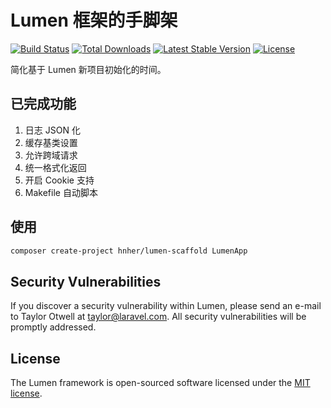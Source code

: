 # Lumen 框架的手脚架

[![Build Status](https://travis-ci.org/laravel/lumen-framework.svg)](https://travis-ci.org/laravel/lumen-framework)
[![Total Downloads](https://poser.pugx.org/laravel/lumen-framework/d/total.svg)](https://packagist.org/packages/laravel/lumen-framework)
[![Latest Stable Version](https://poser.pugx.org/laravel/lumen-framework/v/stable.svg)](https://packagist.org/packages/laravel/lumen-framework)
[![License](https://poser.pugx.org/laravel/lumen-framework/license.svg)](https://packagist.org/packages/laravel/lumen-framework)

简化基于 Lumen 新项目初始化的时间。

## 已完成功能

1. 日志 JSON 化
2. 缓存基类设置
3. 允许跨域请求
4. 统一格式化返回
5. 开启 Cookie 支持
6. Makefile 自动脚本

## 使用

```bash
composer create-project hnher/lumen-scaffold LumenApp
```

## Security Vulnerabilities

If you discover a security vulnerability within Lumen, please send an e-mail to Taylor Otwell at taylor@laravel.com. All security vulnerabilities will be promptly addressed.

## License

The Lumen framework is open-sourced software licensed under the [MIT license](https://opensource.org/licenses/MIT).
